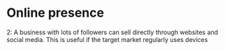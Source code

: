 # Online presence

2: A business with lots of followers can sell directly through websites and social media. This is useful if the target market regularly uses devices
